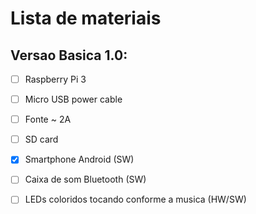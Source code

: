 # Lista de materiais

## Versao Basica 1.0:
  - [ ] Raspberry Pi 3
  - [ ] Micro USB power cable
  - [ ] Fonte ~ 2A
  - [ ] SD card
  - [x] Smartphone Android (SW)
  - [ ] Caixa de som Bluetooth (SW)
  - [ ] LEDs coloridos tocando conforme a musica (HW/SW)


